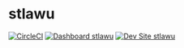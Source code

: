 # stlawu

[![CircleCI](https://circleci.com/gh/jlashomb/stlawu.svg?style=shield)](https://circleci.com/gh/jlashomb/stlawu)
[![Dashboard stlawu](https://img.shields.io/badge/dashboard-stlawu-yellow.svg)](https://dashboard.pantheon.io/sites/220b6920-aeb7-45fb-872c-f59857cb7083#dev/code)
[![Dev Site stlawu](https://img.shields.io/badge/site-stlawu-blue.svg)](http://dev-stlawu.pantheonsite.io/)
